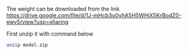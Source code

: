 The weight can be downloaded from the link 
https://drive.google.com/file/d/1J-mHcb3o0yhA5H5WHiX5KrBodZ0-ewv5/view?usp=sharing

First unzip it with command below
```bash
unzip model.zip
```
